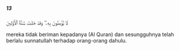 ##### 13

<span class="ayah">لَا يُؤْمِنُونَ بِهِۦ ۖ وَقَدْ خَلَتْ سُنَّةُ ٱلْأَوَّلِينَ</span>

<span class="ayah_translation">mereka tidak beriman kepadanya (Al Quran) dan sesungguhnya telah berlalu sunnatullah terhadap orang-orang dahulu.</span>
